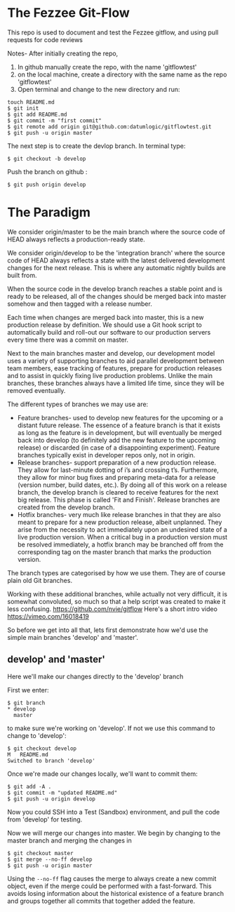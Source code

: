 # The Fezzee Git-Flow
This repo is used to document and test the Fezzee gitflow, and using pull requests for code reviews

Notes-
After initially creating the repo, 

1. In github manually create  the repo, with the name 'gitflowtest'
2. on the local machine, create a directory with the same name as the repo 'gitflowtest'
3. Open terminal and change to the new directory and run:

```
touch README.md
$ git init
$ git add README.md
$ git commit -m "first commit"
$ git remote add origin git@github.com:datumlogic/gitflowtest.git
$ git push -u origin master
```


The next step is to create the devlop branch. In terminal type:

`$ git checkout -b develop`

Push the branch on github :

`$ git push origin develop`


# The Paradigm
We consider origin/master to be the main branch where the source code of HEAD always reflects a production-ready state.

We consider origin/develop to be the 'integration branch' where the source code of HEAD always reflects a state with the latest delivered development changes for the next release.
This is where any automatic nightly builds are built from.

When the source code in the develop branch reaches a stable point and is ready to be released, all of the changes should be merged back into master somehow and then tagged with a release number.

Each time when changes are merged back into master, this is a new production release by definition. We should use a Git hook script to automatically build and roll-out our software to our production servers every time there was a commit on master.

Next to the main branches master and develop, our development model uses a variety of supporting branches to aid parallel development between team members, ease tracking of features, prepare for production releases and to assist in quickly fixing live production problems. Unlike the main branches, these branches always have a limited life time, since they will be removed eventually.

The different types of branches we may use are:

* Feature branches- used to develop new features for the upcoming or a distant future release. The essence of a feature branch is that it exists as long as the feature is in development, but will eventually be merged back into develop (to definitely add the new feature to the upcoming release) or discarded (in case of a disappointing experiment). Feature branches typically exist in developer repos only, not in origin.
* Release branches- support preparation of a new production release. They allow for last-minute dotting of i’s and crossing t’s. Furthermore, they allow for minor bug fixes and preparing meta-data for a release (version number, build dates, etc.). By doing all of this work on a release branch, the develop branch is cleared to receive features for the next big release. This phase is called 'Fit and Finish'. Release branches are created from the develop branch. 
* Hotfix branches- very much like release branches in that they are also meant to prepare for a new production release, albeit unplanned. They arise from the necessity to act immediately upon an undesired state of a live production version. When a critical bug in a production version must be resolved immediately, a hotfix branch may be branched off from the corresponding tag on the master branch that marks the production version.

The branch types are categorised by how we use them. They are of course plain old Git branches.

Working with these additional branches, while actually not very difficult, it is somewhat convoluted, so much so that a help script was created to make it less confusing.
https://github.com/nvie/gitflow   Here's a short intro video  https://vimeo.com/16018419

So before we get into all that, lets first demonstrate how we'd use the simple main branches 'develop' and 'master'.

## develop' and 'master'

Here we'll make our changes directly to the 'develop' branch

First we enter:

```
$ git branch
* develop
  master
```

to make sure we're working on 'develop'. If not we use this command to change to 'develop':

```
$ git checkout develop
M	README.md
Switched to branch 'develop'
```

Once we're made our changes locally, we'll want to commit them:

```
$ git add -A .
$ git commit -m "updated README.md"
$ git push -u origin develop
```

Now you could SSH into a Test (Sandbox) environment, and pull the code from 'develop' for testing.

Now we will merge our changes into master. We begin by changing to the master branch and merging the changes in 

```
$ git checkout master
$ git merge --no-ff develop
$ git push -u origin master
```

Using the `--no-ff` flag causes the merge to always create a new commit object, even if the merge could be performed 
with a fast-forward. This avoids losing information about the historical existence of a feature branch and groups 
together all commits that together added the feature. 





